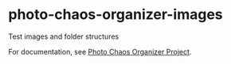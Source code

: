 # photo-chaos-organizer-images

Test images and folder structures

For documentation, see [Photo Chaos Organizer Project](https://github.com/egyedia/photo-chaos-organizer-project).
